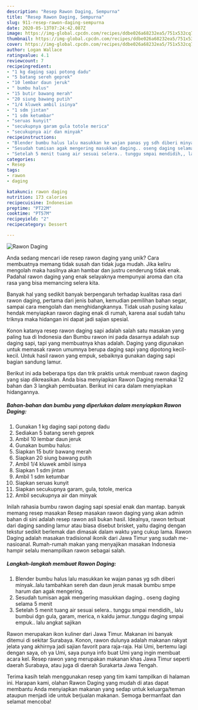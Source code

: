 ```yaml
---
description: "Resep Rawon Daging, Sempurna"
title: "Resep Rawon Daging, Sempurna"
slug: 911-resep-rawon-daging-sempurna
date: 2020-05-13T07:24:42.087Z
image: https://img-global.cpcdn.com/recipes/ddbe026a68232ea5/751x532cq70/rawon-daging-foto-resep-utama.jpg
thumbnail: https://img-global.cpcdn.com/recipes/ddbe026a68232ea5/751x532cq70/rawon-daging-foto-resep-utama.jpg
cover: https://img-global.cpcdn.com/recipes/ddbe026a68232ea5/751x532cq70/rawon-daging-foto-resep-utama.jpg
author: Logan Wallace
ratingvalue: 4.1
reviewcount: 7
recipeingredient:
- "1 kg daging sapi potong dadu"
- "5 batang sereh geprek"
- "10 lembar daun jeruk"
- " bumbu halus"
- "15 butir bawang merah"
- "20 siung bawang putih"
- "1/4 kluwek ambil isinya"
- "1 sdm jintan"
- "1 sdm ketumbar"
- "seruas kunyit"
- "secukupnya garam gula totole merica"
- "secukupnya air dan minyak"
recipeinstructions:
- "Blender bumbu halus lalu masukkan ke wajan panas yg sdh diberi minyak..lalu tambahkan sereh dan daun jeruk masak bumbu smpe harum dan agak mengering."
- "Sesudah tumisan agak mengering masukkan daging.. oseng daging selama 5 menit"
- "Setelah 5 menit tuang air sesuai selera.. tunggu smpai mendidih,, lalu bumbui dgn gula, garam, merica, n kaldu jamur..tunggu daging smpai empuk.. lalu angkat sajikan"
categories:
- Resep
tags:
- rawon
- daging

katakunci: rawon daging 
nutrition: 173 calories
recipecuisine: Indonesian
preptime: "PT22M"
cooktime: "PT57M"
recipeyield: "2"
recipecategory: Dessert

---
```



![Rawon Daging](https://img-global.cpcdn.com/recipes/ddbe026a68232ea5/751x532cq70/rawon-daging-foto-resep-utama.jpg)

Anda sedang mencari ide resep rawon daging yang unik? Cara membuatnya memang tidak susah dan tidak juga mudah. Jika keliru mengolah maka hasilnya akan hambar dan justru cenderung tidak enak. Padahal rawon daging yang enak selayaknya mempunyai aroma dan cita rasa yang bisa memancing selera kita.

Banyak hal yang sedikit banyak berpengaruh terhadap kualitas rasa dari rawon daging, pertama dari jenis bahan, kemudian pemilihan bahan segar, sampai cara mengolah dan menghidangkannya. Tidak usah pusing kalau hendak menyiapkan rawon daging enak di rumah, karena asal sudah tahu triknya maka hidangan ini dapat jadi sajian spesial.

Konon katanya resep rawon daging sapi adalah salah satu masakan yang paling tua di Indonesia dan Bumbu rawon ini pada dasarnya adalah sup daging sapi, tapi yang membuatnya khas adalah. Daging yang digunakan untuk memasak rawon umumnya berupa daging sapi yang dipotong kecil-kecil. Untuk hasil rawon yang empuk, sebaiknya gunakan daging sapi bagian sandung lamur.


Berikut ini ada beberapa tips dan trik praktis untuk membuat rawon daging yang siap dikreasikan. Anda bisa menyiapkan Rawon Daging memakai 12 bahan dan 3 langkah pembuatan. Berikut ini cara dalam menyiapkan hidangannya.

<!--inarticleads1-->

##### Bahan-bahan dan bumbu yang diperlukan dalam menyiapkan Rawon Daging:

1. Gunakan 1 kg daging sapi potong dadu
1. Sediakan 5 batang sereh geprek
1. Ambil 10 lembar daun jeruk
1. Gunakan  bumbu halus:
1. Siapkan 15 butir bawang merah
1. Siapkan 20 siung bawang putih
1. Ambil 1/4 kluwek ambil isinya
1. Siapkan 1 sdm jintan
1. Ambil 1 sdm ketumbar
1. Siapkan seruas kunyit
1. Siapkan secukupnya garam, gula, totole, merica
1. Ambil secukupnya air dan minyak


Inilah rahasia bumbu rawon daging sapi spesial enak dan mantap. banyak memang resep masakan Resep masakan rawon daging yang akan admin bahan di sini adalah resep rawon asli bukan hasil. Idealnya, rawon terbuat dari daging sanding lamur atau biasa disebut brisket, yaitu daging dengan tekstur sedikit berlemak dan dimasak dalam waktu yang cukup lama. Rawon Daging adalah masakan tradisional ikonik dari Jawa Timur yang sudah me-nasioanal. Rumah-rumah makan yang menyajikan masakan Indonesia hampir selalu menampilkan rawon sebagai salah. 

<!--inarticleads2-->

##### Langkah-langkah membuat Rawon Daging:

1. Blender bumbu halus lalu masukkan ke wajan panas yg sdh diberi minyak..lalu tambahkan sereh dan daun jeruk masak bumbu smpe harum dan agak mengering.
1. Sesudah tumisan agak mengering masukkan daging.. oseng daging selama 5 menit
1. Setelah 5 menit tuang air sesuai selera.. tunggu smpai mendidih,, lalu bumbui dgn gula, garam, merica, n kaldu jamur..tunggu daging smpai empuk.. lalu angkat sajikan


Rawon merupakan ikon kuliner dari Jawa Timur. Makanan ini banyak ditemui di sekitar Surabaya. Konon, rawon dulunya adalah makanan rakyat jelata yang akhirnya jadi sajian favorit para raja-raja. Hai Umi, bertemu lagi dengan saya, oh ya Umi, saya punya info buat Umi yang ingin membuat acara kel. Resep rawon yang merupakan makanan khas Jawa Timur seperti daerah Surabaya, atau juga di daerah Surakarta Jawa Tengah. 

Terima kasih telah menggunakan resep yang tim kami tampilkan di halaman ini. Harapan kami, olahan Rawon Daging yang mudah di atas dapat membantu Anda menyiapkan makanan yang sedap untuk keluarga/teman ataupun menjadi ide untuk berjualan makanan. Semoga bermanfaat dan selamat mencoba!

